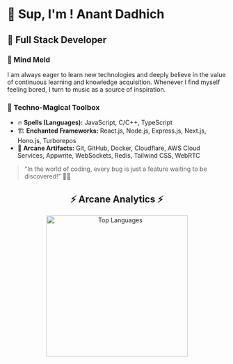 # 🚀 Sup, I'm ! Anant Dadhich 

## 🌟 Full Stack Developer

### 🧠 Mind Meld
I am always eager to learn new technologies and deeply believe in the value of continuous learning and knowledge acquisition. Whenever I find myself feeling bored, I turn to music as a source of inspiration.

### 🔮 Techno-Magical Toolbox
- 🔥 **Spells (Languages):** JavaScript, C/C++, TypeScript
- 🏗️ **Enchanted Frameworks:** React.js, Node.js, Express.js, Next.js, Hono.js, Turborepos
- 🧰 **Arcane Artifacts:** Git, GitHub, Docker, Cloudflare, AWS Cloud Services, Appwrite, WebSockets, Redis, Tailwind CSS, WebRTC



> "In the world of coding, every bug is just a feature waiting to be discovered!" 🐛✨

<div align="center">
  <h2>⚡ Arcane Analytics ⚡</h2>
  
<img width="325" align="center" src="https://github-readme-stats.vercel.app/api/top-langs/?username=Anantdadhich&hide=HTML&langs_count=8&layout=compact&theme=react&border_radius=10&size_weight=0.5&count_weight=0.5&exclude_repo=github-readme-stats" alt="Top Languages" />
</div>


